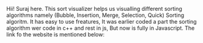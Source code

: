 Hii! Suraj here. 
This sort visualizer helps us visualling different sorting algorithms namely (Bubble, Insertion, Merge, Selection, Quick) Sorting algoritm. 
It has easy to use freatures, It was earlier coded a part the sorting algorithm wer code in c++ and rest in js, But now is fully in Javascript. The link fo the website is mentioned below:
